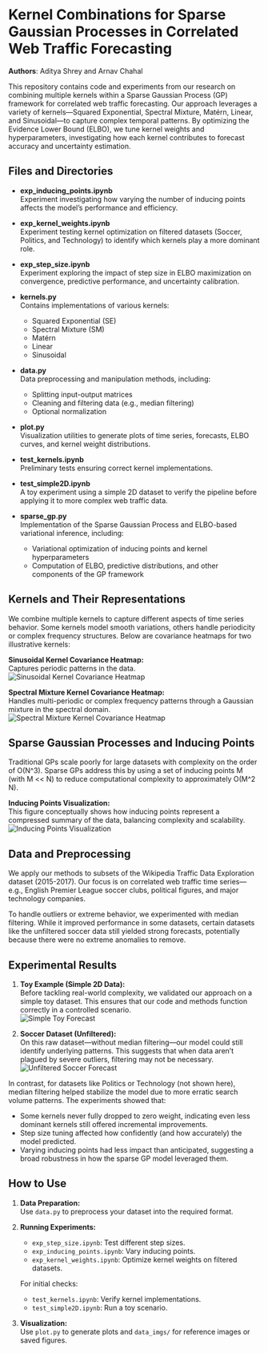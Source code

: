 # Kernel Combinations for Sparse Gaussian Processes in Correlated Web Traffic Forecasting

**Authors**: Aditya Shrey and Arnav Chahal 

This repository contains code and experiments from our research on combining multiple kernels within a Sparse Gaussian Process (GP) framework for correlated web traffic forecasting. Our approach leverages a variety of kernels—Squared Exponential, Spectral Mixture, Matérn, Linear, and Sinusoidal—to capture complex temporal patterns. By optimizing the Evidence Lower Bound (ELBO), we tune kernel weights and hyperparameters, investigating how each kernel contributes to forecast accuracy and uncertainty estimation.

## Files and Directories

- **exp_inducing_points.ipynb**  
  Experiment investigating how varying the number of inducing points affects the model’s performance and efficiency.

- **exp_kernel_weights.ipynb**  
  Experiment testing kernel optimization on filtered datasets (Soccer, Politics, and Technology) to identify which kernels play a more dominant role.

- **exp_step_size.ipynb**  
  Experiment exploring the impact of step size in ELBO maximization on convergence, predictive performance, and uncertainty calibration.

- **kernels.py**  
  Contains implementations of various kernels:
  - Squared Exponential (SE)
  - Spectral Mixture (SM)
  - Matérn
  - Linear
  - Sinusoidal

- **data.py**  
  Data preprocessing and manipulation methods, including:
  - Splitting input-output matrices
  - Cleaning and filtering data (e.g., median filtering)
  - Optional normalization

- **plot.py**  
  Visualization utilities to generate plots of time series, forecasts, ELBO curves, and kernel weight distributions.

- **test_kernels.ipynb**  
  Preliminary tests ensuring correct kernel implementations.

- **test_simple2D.ipynb**  
  A toy experiment using a simple 2D dataset to verify the pipeline before applying it to more complex web traffic data.

- **sparse_gp.py**  
  Implementation of the Sparse Gaussian Process and ELBO-based variational inference, including:
  - Variational optimization of inducing points and kernel hyperparameters
  - Computation of ELBO, predictive distributions, and other components of the GP framework

## Kernels and Their Representations

We combine multiple kernels to capture different aspects of time series behavior. Some kernels model smooth variations, others handle periodicity or complex frequency structures. Below are covariance heatmaps for two illustrative kernels:

**Sinusoidal Kernel Covariance Heatmap:**  
Captures periodic patterns in the data.  
![Sinusoidal Kernel Covariance Heatmap](data_imgs/sin-toy.png)

**Spectral Mixture Kernel Covariance Heatmap:**  
Handles multi-periodic or complex frequency patterns through a Gaussian mixture in the spectral domain.  
![Spectral Mixture Kernel Covariance Heatmap](data_imgs/spectral-toy.png)

## Sparse Gaussian Processes and Inducing Points

Traditional GPs scale poorly for large datasets with complexity on the order of O(N^3). Sparse GPs address this by using a set of inducing points M (with M << N) to reduce computational complexity to approximately O(M^2 N).

**Inducing Points Visualization:**  
This figure conceptually shows how inducing points represent a compressed summary of the data, balancing complexity and scalability.  
![Inducing Points Visualization](data_imgs/inducingpoints.png)

## Data and Preprocessing

We apply our methods to subsets of the Wikipedia Traffic Data Exploration dataset (2015-2017). Our focus is on correlated web traffic time series—e.g., English Premier League soccer clubs, political figures, and major technology companies.

To handle outliers or extreme behavior, we experimented with median filtering. While it improved performance in some datasets, certain datasets like the unfiltered soccer data still yielded strong forecasts, potentially because there were no extreme anomalies to remove.

## Experimental Results

1. **Toy Example (Simple 2D Data):**  
   Before tackling real-world complexity, we validated our approach on a simple toy dataset. This ensures that our code and methods function correctly in a controlled scenario.  
   ![Simple Toy Forecast](data_imgs/simple-toy.png)

2. **Soccer Dataset (Unfiltered):**  
   On this raw dataset—without median filtering—our model could still identify underlying patterns. This suggests that when data aren’t plagued by severe outliers, filtering may not be necessary.  
   ![Unfiltered Soccer Forecast](data_imgs/soccer-raw.png)

In contrast, for datasets like Politics or Technology (not shown here), median filtering helped stabilize the model due to more erratic search volume patterns. The experiments showed that:
- Some kernels never fully dropped to zero weight, indicating even less dominant kernels still offered incremental improvements.
- Step size tuning affected how confidently (and how accurately) the model predicted.
- Varying inducing points had less impact than anticipated, suggesting a broad robustness in how the sparse GP model leveraged them.

## How to Use

1. **Data Preparation:**  
   Use `data.py` to preprocess your dataset into the required format.

2. **Running Experiments:**  
   - `exp_step_size.ipynb`: Test different step sizes.
   - `exp_inducing_points.ipynb`: Vary inducing points.
   - `exp_kernel_weights.ipynb`: Optimize kernel weights on filtered datasets.

   For initial checks:
   - `test_kernels.ipynb`: Verify kernel implementations.
   - `test_simple2D.ipynb`: Run a toy scenario.

3. **Visualization:**  
   Use `plot.py` to generate plots and `data_imgs/` for reference images or saved figures.
